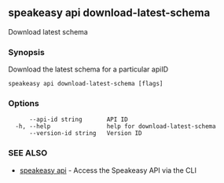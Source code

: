 ## speakeasy api download-latest-schema

Download latest schema

### Synopsis

Download the latest schema for a particular apiID

```
speakeasy api download-latest-schema [flags]
```

### Options

```
      --api-id string       API ID
  -h, --help                help for download-latest-schema
      --version-id string   Version ID
```

### SEE ALSO

* [speakeasy api](speakeasy_api.md)	 - Access the Speakeasy API via the CLI

